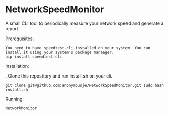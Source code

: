 # NetworkSpeedMonitor
A small CLI tool to periodically measure your network speed and generate a report

Prerequisites:

    You need to have speedtest-cli installed on your system. You can install it using your system's package manaager. 
    pip install speedtest-cli

Installation:

  . Clone this repository and run install.sh on your cli.

  `git clone git@github.com:anonymousje/NetworkSpeedMonitor.git
  sudo bash install.sh`


Running:

`NetworkMonitor`

  

